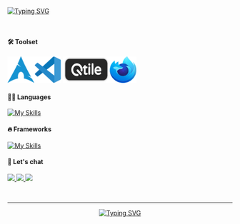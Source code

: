 
<a href="https://git.io/typing-svg"><img src="https://readme-typing-svg.demolab.com?font=Cascadia+Code&weight=500&size=35&duration=2000&pause=800&color=ADD8E6&center=true&vCenter=true&width=435&lines=Hi+There!+%F0%9F%91%8B;I'm+Mohammed+Jabbar" alt="Typing SVG" /></a>

<br/>

#### 🛠️ Toolset

<img src="./arch.svg" height="60" width="60"><img src="./code.svg" height="60" width="60"> <img src="./qtile.png" height="60" width="105"><img src="./firefox.svg" height="60" width="60">

#### 👨‍💻 Languages

[![My Skills](https://skillicons.dev/icons?i=ts,php,nodejs,mysql,mongodb)](https://skillicons.dev)
<br />

#### 🔥 Frameworks

[![My Skills](https://skillicons.dev/icons?i=react,nextjs,sass,tailwind,bootstrap)](https://skillicons.dev)
<br />

#### 💬 Let's chat

<a href="https://salesp07.github.io" target="_blank">
    <img src="https://img.shields.io/badge/website-24292E?style=for-the-badge&logo=About.me&logoColor=white" target="_blank" /> 
</a>
<a href="https://salesp07.github.io" target="_blank">
    <img src="https://img.shields.io/badge/Telegram-24292E?style=for-the-badge&logo=telegram&logoColor=white" target="_blank" /> 
</a>
<a href="https://salesp07.github.io" target="_blank">
    <img src="https://img.shields.io/badge/Twitter-24292E?style=for-the-badge&logo=twitter&logoColor=white" target="_blank" /> 
</a>

<br/><hr/>

<p align="center">
  <a href="https://git.io/typing-svg"><img src="https://readme-typing-svg.demolab.com?font=Cascadia+Code&weight=500&size=22&duration=2000&pause=800&color=ADD8E6&center=true&vCenter=true&width=435&lines=Thanks+for+visiting!+%E2%9C%8C%EF%B8%8F;Shoot+me+a+message+on+Telegram;Always+learning%2C+never+not+growing;Full-stack%3F+more+like+full-snack;Teamwork+makes+the+dream+work" alt="Typing SVG" /></a>
</p>
